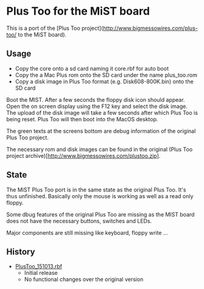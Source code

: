 Plus Too for the MiST board
===========================

This is a port of the [Plus Too project](http://www.bigmessowires.com/plus-too/ to the MiST board).

Usage
-----

- Copy the core onto a sd card naming it core.rbf for auto boot
- Copy the a Mac Plus rom onto the SD card under the name plus_too.rom
- Copy a disk image in Plus Too format (e.g. Disk608-800K.bin) onto the SD card

Boot the MIST. After a few seconds the floppy disk icon should
appear. Open the on screen display using the F12 key and select the
disk image. The upload of the disk image will take a few seconds after
which Plus Too is being reset. Plus Too will then boot into the MacOS
desktop.

The green texts at the screens bottom are debug information of the
original Plus Too project.

The necessary rom and disk images can be found in the original (Plus
Too project archive)[http://www.bigmessowires.com/plustoo.zip].

State
-----

The MiST Plus Too port is in the same state as the original Plus
Too. It's thus unfinished. Basically only the mouse is working as well
as a read only floppy. 

Some dbug features of the original Plus Too are missing as the MIST
board does not have the necessary buttons, switches and LEDs.

Major components are still missing like keyboard, floppy write ...

History
-------

* [PlusToo_151013.rbf](https://github.com/mist-devel/mist-binaries/raw/master/cores/plus_too/PlusToo_151013.rbf)
  - Initial release
  - No functional changes over the original version

